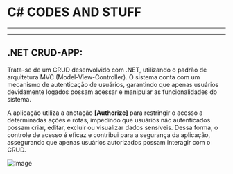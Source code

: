 <h1>C# CODES AND STUFF</h1>
<hr><hr>

<h2>.NET CRUD-APP: </h2>
<p>
  Trata-se de um CRUD desenvolvido com .NET, utilizando o padrão de arquitetura MVC (Model-View-Controller). O sistema conta com um mecanismo de autenticação de usuários, garantindo que apenas usuários devidamente logados possam acessar e     manipular as funcionalidades do sistema.
</p>

<p>
  A aplicação utiliza a anotação <b>[Authorize]</b> para restringir o acesso a determinadas ações e rotas, impedindo que usuários não autenticados possam criar, editar, excluir ou visualizar dados sensíveis. Dessa forma, o controle de acesso é eficaz e contribui para a segurança da aplicação, assegurando que apenas usuários autorizados possam interagir com o CRUD.
</p>


![Image](https://github.com/user-attachments/assets/b379a3fb-a218-40df-9054-edfef0ff38fc)
